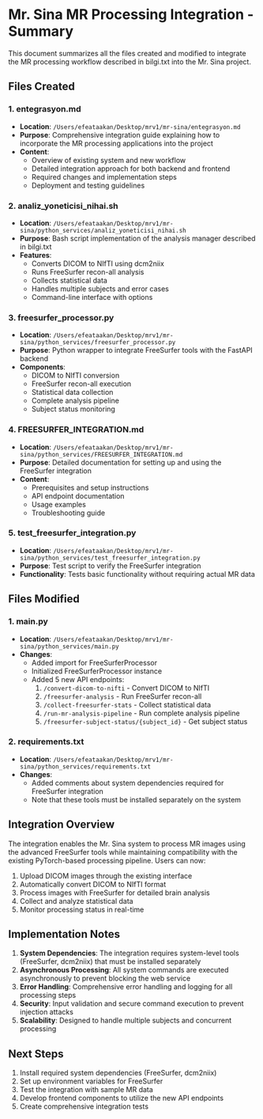 # Mr. Sina MR Processing Integration - Summary

This document summarizes all the files created and modified to integrate the MR processing workflow described in bilgi.txt into the Mr. Sina project.

## Files Created

### 1. entegrasyon.md
- **Location**: `/Users/efeataakan/Desktop/mrv1/mr-sina/entegrasyon.md`
- **Purpose**: Comprehensive integration guide explaining how to incorporate the MR processing applications into the project
- **Content**: 
  - Overview of existing system and new workflow
  - Detailed integration approach for both backend and frontend
  - Required changes and implementation steps
  - Deployment and testing guidelines

### 2. analiz_yoneticisi_nihai.sh
- **Location**: `/Users/efeataakan/Desktop/mrv1/mr-sina/python_services/analiz_yoneticisi_nihai.sh`
- **Purpose**: Bash script implementation of the analysis manager described in bilgi.txt
- **Features**:
  - Converts DICOM to NIfTI using dcm2niix
  - Runs FreeSurfer recon-all analysis
  - Collects statistical data
  - Handles multiple subjects and error cases
  - Command-line interface with options

### 3. freesurfer_processor.py
- **Location**: `/Users/efeataakan/Desktop/mrv1/mr-sina/python_services/freesurfer_processor.py`
- **Purpose**: Python wrapper to integrate FreeSurfer tools with the FastAPI backend
- **Components**:
  - DICOM to NIfTI conversion
  - FreeSurfer recon-all execution
  - Statistical data collection
  - Complete analysis pipeline
  - Subject status monitoring

### 4. FREESURFER_INTEGRATION.md
- **Location**: `/Users/efeataakan/Desktop/mrv1/mr-sina/python_services/FREESURFER_INTEGRATION.md`
- **Purpose**: Detailed documentation for setting up and using the FreeSurfer integration
- **Content**:
  - Prerequisites and setup instructions
  - API endpoint documentation
  - Usage examples
  - Troubleshooting guide

### 5. test_freesurfer_integration.py
- **Location**: `/Users/efeataakan/Desktop/mrv1/mr-sina/python_services/test_freesurfer_integration.py`
- **Purpose**: Test script to verify the FreeSurfer integration
- **Functionality**: Tests basic functionality without requiring actual MR data

## Files Modified

### 1. main.py
- **Location**: `/Users/efeataakan/Desktop/mrv1/mr-sina/python_services/main.py`
- **Changes**:
  - Added import for FreeSurferProcessor
  - Initialized FreeSurferProcessor instance
  - Added 5 new API endpoints:
    1. `/convert-dicom-to-nifti` - Convert DICOM to NIfTI
    2. `/freesurfer-analysis` - Run FreeSurfer recon-all
    3. `/collect-freesurfer-stats` - Collect statistical data
    4. `/run-mr-analysis-pipeline` - Run complete analysis pipeline
    5. `/freesurfer-subject-status/{subject_id}` - Get subject status

### 2. requirements.txt
- **Location**: `/Users/efeataakan/Desktop/mrv1/mr-sina/python_services/requirements.txt`
- **Changes**:
  - Added comments about system dependencies required for FreeSurfer integration
  - Note that these tools must be installed separately on the system

## Integration Overview

The integration enables the Mr. Sina system to process MR images using the advanced FreeSurfer tools while maintaining compatibility with the existing PyTorch-based processing pipeline. Users can now:

1. Upload DICOM images through the existing interface
2. Automatically convert DICOM to NIfTI format
3. Process images with FreeSurfer for detailed brain analysis
4. Collect and analyze statistical data
5. Monitor processing status in real-time

## Implementation Notes

1. **System Dependencies**: The integration requires system-level tools (FreeSurfer, dcm2niix) that must be installed separately
2. **Asynchronous Processing**: All system commands are executed asynchronously to prevent blocking the web service
3. **Error Handling**: Comprehensive error handling and logging for all processing steps
4. **Security**: Input validation and secure command execution to prevent injection attacks
5. **Scalability**: Designed to handle multiple subjects and concurrent processing

## Next Steps

1. Install required system dependencies (FreeSurfer, dcm2niix)
2. Set up environment variables for FreeSurfer
3. Test the integration with sample MR data
4. Develop frontend components to utilize the new API endpoints
5. Create comprehensive integration tests
